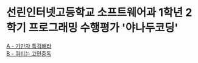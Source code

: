 # 선린인터넷고등학교 소프트웨어과 1학년 2학기 프로그래밍 수행평가 '야나두코딩'

[A - 기만자 특검해라](https://github.com/eungyolee/sunrin-ps/blob/master/yanadu/A/README.md)  
[B - 쿼티는 고민중독](https://eungyolee.github.io/sunrin-ps/yanadu/B)